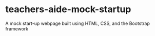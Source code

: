 # teachers-aide-mock-startup
A mock start-up webpage built using HTML, CSS, and the Bootstrap framework
